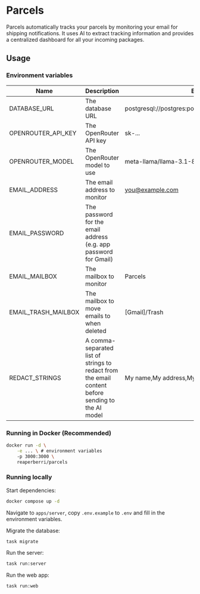 # Parcels

Parcels automatically tracks your parcels by monitoring your email for shipping notifications. It uses AI to extract tracking information and provides a centralized dashboard for all your incoming packages.

## Usage

### Environment variables

| Name                | Description                                                                                       | Example                                               |
| ------------------- | ------------------------------------------------------------------------------------------------- | ----------------------------------------------------- |
| DATABASE_URL        | The database URL                                                                                  | postgresql://postgres:postgres@localhost:5432/parcels |
| OPENROUTER_API_KEY  | The OpenRouter API key                                                                            | sk-...                                                |
| OPENROUTER_MODEL    | The OpenRouter model to use                                                                       | meta-llama/llama-3.1-8b-instruct                      |
| EMAIL_ADDRESS       | The email address to monitor                                                                      | you@example.com                                       |
| EMAIL_PASSWORD      | The password for the email address (e.g. app password for Gmail)                                  |                                                       |
| EMAIL_MAILBOX       | The mailbox to monitor                                                                            | Parcels                                               |
| EMAIL_TRASH_MAILBOX | The mailbox to move emails to when deleted                                                        | [Gmail]/Trash                                         |
| REDACT_STRINGS      | A comma-separated list of strings to redact from the email content before sending to the AI model | My name,My address,My email                           |

### Running in Docker (Recommended)

```bash
docker run -d \
    -e ... \ # environment variables
    -p 3000:3000 \
    reaperberri/parcels
```

### Running locally

Start dependencies:

```bash
docker compose up -d
```

Navigate to `apps/server`, copy `.env.example` to `.env` and fill in the environment variables.

Migrate the database:

```bash
task migrate
```

Run the server:

```bash
task run:server
```

Run the web app:

```bash
task run:web
```
